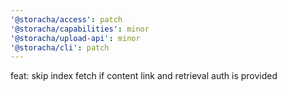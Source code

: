 ```yaml
---
'@storacha/access': patch
'@storacha/capabilities': minor
'@storacha/upload-api': minor
'@storacha/cli': patch
---
```


feat: skip index fetch if content link and retrieval auth is provided
